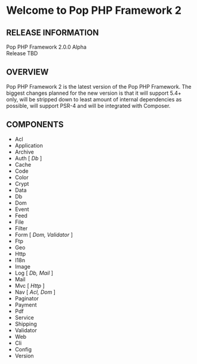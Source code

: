 Welcome to Pop PHP Framework 2
==============================

RELEASE INFORMATION
-------------------
Pop PHP Framework 2.0.0 Alpha  
Release TBD

OVERVIEW
--------
Pop PHP Framework 2 is the latest version of the Pop PHP Framework. The biggest
changes planned for the new version is that it will support 5.4+ only, will be
stripped down to least amount of internal dependencies as possible, will support
PSR-4 and will be integrated with Composer.

COMPONENTS
----------
 - Acl
 - Application
 - Archive
 - Auth [ _Db_ ]
 - Cache
 - Code
 - Color
 - Crypt
 - Data
 - Db
 - Dom
 - Event
 - Feed
 - File
 - Filter
 - Form [ _Dom, Validator_ ]
 - Ftp
 - Geo
 - Http
 - I18n
 - Image
 - Log [ _Db, Mail_ ]
 - Mail
 - Mvc [ _Http_ ]
 - Nav [ _Acl, Dom_ ]
 - Paginator
 - Payment
 - Pdf
 - Service
 - Shipping
 - Validator
 - Web
 - Cli
 - Config
 - Version


